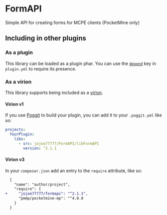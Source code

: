 # FormAPI

Simple API for creating forms for MCPE clients (PocketMine only)

## Including in other plugins

### As a plugin
This library can be loaded as a plugin phar. You can use the [`depend`](https://doc.pmmp.io/en/rtfd/developer-reference/plugin-manifest.html#depend) key in `plugin.yml` to require its presence.

### As a virion
This library supports being included as a [virion](https://github.com/poggit/support/blob/master/virion.md).

#### Virion v1
If you use [Poggit](https://poggit.pmmp.io) to build your plugin, you can add it to your `.poggit.yml` like so:

```yml
projects:
  YourPlugin:
    libs:
      - src: jojoe77777/FormAPI/libFormAPI
        version: ^2.1.1
```
#### Virion v3
In your `composer.json` add an entry to the `require` attribute, like so:

```diff
  {
    "name": "author/project",
    "require": {
+     "jojoe77777/formapi": "^2.1.1",
      "pmmp/pocketmine-mp": "^4.0.0
    }
  }
```
